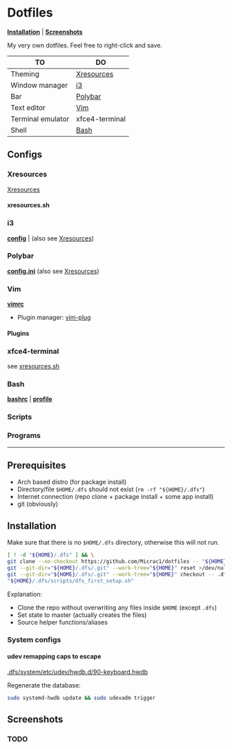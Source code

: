 # Dotfiles

**[Installation](#installation)** | **[Screenshots](#screenshots)**

My very own dotfiles. Feel free to right-click and save.

|TO|DO|
|-|-|
|Theming|[Xresources](#xresources)|
|Window manager|[i3](#i3)|
|Bar|[Polybar](#polybar)|
|Text editor|[Vim](#vim)|
|Terminal emulator|xfce4-terminal|
|Shell|[Bash](#bash)|

## Configs

### Xresources

[Xresources](.config/xresources/Xresources)

#### xresources.sh

### i3

**[config](.config/i3/config)** | (also see [Xresources](#xresources))

### Polybar

**[config.ini](.config/polybar/config.ini)** (also see [Xresources](#xresources))

### Vim

**[vimrc](.vim/vimrc)**

- Plugin manager: [vim-plug](https://github.com/junegunn/vim-plug)

#### Plugins

### xfce4-terminal

see [xresources.sh](#xresources.sh)

### Bash

**[bashrc](.vim/vimrc)** | **[profile](.profile)**

### Scripts

### Programs

---

## Prerequisites

- Arch based distro (for package install)
- Directory/file `$HOME/.dfs` should not exist (`rm -rf "${HOME}/.dfs"`)
- Internet connection (repo clone + package install + some app install)
- git (obviously)

## Installation

Make sure that there is no `$HOME/.dfs` directory, otherwise this will not run.

```sh
[ ! -d "${HOME}/.dfs" ] && \
git clone --no-checkout https://github.com/Micrac1/dotfiles -- "${HOME}/.dfs" && \
git --git-dir="${HOME}/.dfs/.git" --work-tree="${HOME}" reset >/dev/null && \
git --git-dir="${HOME}/.dfs/.git" --work-tree="${HOME}" checkout -- .dfs && \
"${HOME}/.dfs/scripts/dfs_first_setup.sh"
```

Explanation:

- Clone the repo without overwriting any files inside `$HOME` (except `.dfs`)
- Set state to master (actually creates the files)
- Source helper functions/aliases

### System configs

#### udev remapping caps to escape

[.dfs/system/etc/udev/hwdb.d/90-keyboard.hwdb](.dfs/system/etc/udev/hwdb.d/90-keyboard.hwdb)

Regenerate the database:

```sh
sudo systemd-hwdb update && sudo udevadm trigger
```

## Screenshots

### TODO
